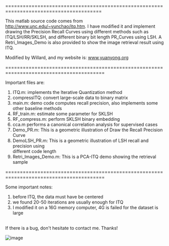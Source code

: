 =======================================================================================

This matlab source code comes from http://www.unc.edu/~yunchao/itq.htm. I have modified
it and implement drawing the Precision Recall Curves using different methods such as 
ITQ/LSH/RR/SKLSH, and different binary bit length PR_Curves using LSH. A Retri_Images_Demo is also 
provided to show the image retrieval result using ITQ.<br/>

Modified by Willard, and my website is: www.yuanyong.org<br/>

========================================================================================

Important files are:<br/>

1) ITQ.m: implements the Iterative Quantization method <br/>
2) compressITQ: convert large-scale data to binary matrix <br/>
3) main.m: demo code computes recall precision, also implements some other baseline methods <br/>
4) RF_train.m: estimate some parameter for SKLSH <br/>
5) RF_compress.m: perform SKLSH binary embedding <br/>
6) cca.m performs a canonical correlation analysis for supervised cases <br/>
7) Demo_PR.m: This is a geometric illustration of Draw the Recall Precision Curve <br/>
8) DemoLSH_PR.m: This is a geometric illustration of LSH recall and precision using <br/>
different code length <br/>
9) Retri_Images_Demo.m: This is a PCA-ITQ demo showing the retrieval sample <br/>

========================================================================================

Some important notes: <br/>
1) before ITQ, the data must have be centered <br/>
2) we found 20-50 iterations are usually enough for ITQ <br/>
3) I modified it on a 16G memory computer, 4G is failed for the dataset is large <br/>
<br/>
If there is a bug, don't hesitate to contact me. Thanks!<br/>

![image](https://github.com/willard-yuan/ITQ_ImageRetrieval/blob/master/PR_DifMethods.jpg)
